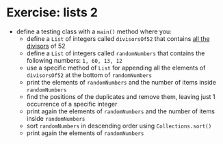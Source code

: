 # Exercise: lists 2
* define a testing class with a `main()` method where you:
    * define a `List` of integers called `divisorsOf52` that contains [all the divisors](https://onlinemathtools.com/find-all-divisors) of 52
    * define a `List` of integers called `randomNumbers` that contains the following numbers: `1, 60, 13, 12`
    * use a specific method of `List` for appending all the elements of `divisorsOf52` at the bottom of `randomNumbers`
    * print the elements of `randomNumbers` and the number of items inside `randomNumbers`
    * find the positions of the duplicates and remove them, leaving just 1 occurrence of a specific integer
    * print again the elements of `randomNumbers` and the number of items inside `randomNumbers`
    * sort `randomNumbers` in descending order using `Collections.sort()`
    * print again the elements of `randomNumbers`
